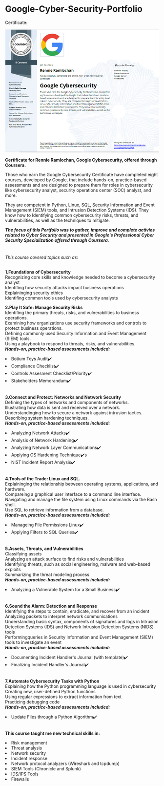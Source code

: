 # Google-Cyber-Security-Portfolio
 
Certificate:

<img src="https://github.com/rennier/Google-Cyber-Security-Portfolio/blob/80d8d1b7f215f7af41323f0ce2ba15dc2b72fef0/Google%20Cybersecurity%20Certificate-Rennie%20Ramlochan.png" alt="View certificate for Rennie Ramlochan, Google Cybersecurity, offered through Coursera. Those who earn the Google Cybersecurity Certificate have completed eight courses, developed by Google, that include hands-on, practice-based assessments and are designed to prepare them for entry-level roles in cybersecurity. They are competent in beginner-level Python, Linux, SQL, Security Information and Event Management (SIEM) tools, and Intrusion Detection Systems (IDS). They know how to Identifying common cybersecurity risks, threats, and vulnerabilities, as well as the techniques to mitigate."/>

**Certificate for Rennie Ramlochan, Google Cybersecurity, offered through Coursera.** 

Those who earn the Google Cybersecurity Certificate have completed eight courses, developed by Google, that include hands-on, practice-based assessments and are designed to prepare them for roles in cybersecurity like cybersecurity analyst, security operations center (SOC) analyst, and more. 

They are competent in Python, Linux, SQL, Security Information and Event Management (SIEM) tools, and Intrusion Detection Systems (IDS). They know how to Identifying common cybersecurity risks, threats, and vulnerabilities, as well as the techniques to mitigate.

***The focus of this Portfolio was to gather, improve and complete activies related to Cyber Security and presented in Google's Professional Cyber Security Specialization offered through Coursera.*** 
<h1></h1>
<em>This course covered topics such as:</em><br><br>

**1.Foundations of Cybersecurity**
<br>Recognizing core skills and knowledge needed to become a cybersecurity analyst
<br>Identifing how security attacks impact business operations
<br>Explaininging security ethics
<br>Identifing common tools used by cybersecurity analysts


**2.Play It Safe: Manage Security Risks<br>**
Identifing the primary threats, risks, and vulnerabilities to business operations.<br>
Examining how organizations use security frameworks and controls to protect business operations.<br>
Defining commonly used Security Information and Event Management (SIEM) tools.<br>
Using a playbook to respond to threats, risks, and vulnerabilities.<br> 
**<em>Hands-on, practice-based assessments included:</em>**
  <li>Botium Toys Audit✔️  </li>
  <li>Compliance Checklist✔️  </li>
  <li>Controls Assesment Checklist/Priority✔️  </li>
  <li>Stakeholders Memorandum✔️  </li>
 <br>

**3.Connect and Protect: Networks and Network Security<br>**
Defining the types of networks and components of networks.<br>
Illustrating how data is sent and received over a network.<br>
Understandinging how to secure a network against intrusion tactics.<br>
Describing system hardening techniques.<br>
**<em>Hands-on, practice-based assessments included:</em>**  
  <li>Analyzing Network Attacks✔️</li>
  <li>Analysis of Network Hardening✔️</li>
  <li>Analyzing Network Layer Communications✔️</li>
  <li>Applying OS Hardening Technique✔️s</li>
  <li>NIST Incident Report Analysis✔️</li>
  <br>

**4.Tools of the Trade: Linux and SQL.<br>**
Explaininging the relationship between operating systems, applications, and hardware.<br>
Compareing a graphical user interface to a command line interface.<br>
Navigating and manage the file system using Linux commands via the Bash shell.<br>
Use SQL to retrieve information from a database.<br>
**<em>Hands-on, practice-based assessments included:</em>** 
 <li>Manageing File Permissions Linux✔️</li>
 <li>Applying Filters to SQL Queries✔️</li>
 <br>


**5.Assets, Threats, and Vulnerabilities<br>**
Classifying assets<br>
Analyzing an attack surface to find risks and vulnerabilities<br>
Identifying threats, such as social engineering, malware and web-based exploits<br>
Summarizing the threat modeling process<br>
**<em>Hands-on, practice-based assessments included:</em>**
  <li>Analyzing a Vulnerable System for a Small Business✔️</li>
  <br>

**6.Sound the Alarm: Detection and Response<br>**
Identifying the steps to contain, eradicate, and recover from an incident<br>
Analyzing packets to interpret network communications<br>
Understanding basic syntax, components of signatures and logs in Intrusion Detection Systems (IDS) and Network Intrusion Detection Systems (NIDS) tools<br>
Performingqueries in Security Information and Event Management (SIEM) tools to investigate an event<br>
**<em>Hands-on, practice-based assessments included:</em>**
  <li>Documenting Incident Handler's Journal (with template)✔️</li>
  <li>Finalizing Incident Handler's Journal✔️</li>
  <br>


**7.Automate Cybersecurity Tasks with Python<br>**
Explaining how the Python programming language is used in cybersecurity<br>
Creating new, user-defined Python functions<br>
Using regular expressions to extract information from text<br>
Practicing debugging code<br>
**<em>Hands-on, practice-based assessments included:</em>** 
  <li>Update Files through a Python Algorithm✔️</li>
  <br>

**This course taught me new technical skills in:**
<br>
<li>Risk management</li>
<li>Threat analysis</li>
<li>Network security</li>
<li>Incident response</li>
<li>Network protocol analyzers (Wireshark and tcpdump)</li>
<li>SIEM Tools (Chronicle and Splunk)</li>
<li>IDS/IPS Tools</li>
<li>Firewalls</li>
<br>

  

